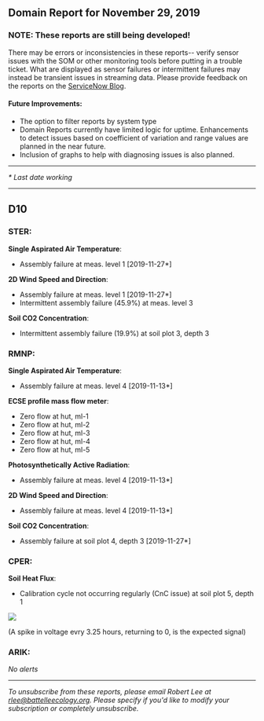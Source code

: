 ## Domain Report for November 29, 2019


### NOTE: These reports are still being developed!
There may be errors or inconsistencies in these reports-- verify sensor issues with the SOM or other monitoring tools before putting in a trouble ticket. What are displayed as sensor failures or intermittent failures may instead be transient issues in streaming data.
Please provide feedback on the reports on the [ServiceNow Blog](https://neon.service-now.com/community?id=community_blog&sys_id=9b4fbe8adbed734017ecf9041d9619be).

#### Future Improvements: 
 - The option to filter reports by system type 
 - Domain Reports currently have limited logic for uptime. Enhancements to detect issues based on coefficient of variation and range values are planned in the near future.
 - Inclusion of graphs to help with diagnosing issues is also planned.

***

_* Last date working_

***
## D10

### STER:

**Single Aspirated Air Temperature**:
 - Assembly failure at meas. level 1 [2019-11-27*]

**2D Wind Speed and Direction**:
 - Assembly failure at meas. level 1 [2019-11-27*]
 - Intermittent assembly failure (45.9%) at meas. level 3

**Soil CO2 Concentration**:
 - Intermittent assembly failure (19.9%) at soil plot 3, depth 3

### RMNP:

**Single Aspirated Air Temperature**:
 - Assembly failure at meas. level 4 [2019-11-13*]

**ECSE profile mass flow meter**:
 - Zero flow at hut, ml-1
 - Zero flow at hut, ml-2
 - Zero flow at hut, ml-3
 - Zero flow at hut, ml-4
 - Zero flow at hut, ml-5

**Photosynthetically Active Radiation**:
 - Assembly failure at meas. level 4 [2019-11-13*]

**2D Wind Speed and Direction**:
 - Assembly failure at meas. level 4 [2019-11-13*]

**Soil CO2 Concentration**:
 - Assembly failure at soil plot 4, depth 3 [2019-11-27*]

### CPER:

**Soil Heat Flux**:
 - Calibration cycle not occurring regularly (CnC issue) at soil plot 5, depth 1

<img src="/scratch/SOM/rollingAnalysis/RptDp00/smartAlerts/imgs/NEON.D10.CPER.DP0.00040.001.01800.005.501.000-2019-11-29.png">

 (A spike in voltage evry 3.25 hours, returning to 0, is the expected signal)

### ARIK:

_No alerts_

***

_To unsubscribe from these reports, please email Robert Lee at rlee@battelleecology.org. Please specify if you'd like to modify your subscription or completely unsubscribe._
